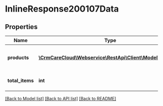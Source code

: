 # InlineResponse200107Data

## Properties
Name | Type | Description | Notes
------------ | ------------- | ------------- | -------------
**products** | [**\CrmCareCloud\Webservice\RestApi\Client\Model\Product[]**](Product.md) | List of products tied to a reward | [optional] 
**total_items** | **int** | Count of all found products | [optional] 

[[Back to Model list]](../../README.md#documentation-for-models) [[Back to API list]](../../README.md#documentation-for-api-endpoints) [[Back to README]](../../README.md)

